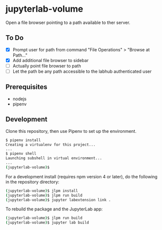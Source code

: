 # jupyterlab-volume

Open a file browser pointing to a path available to ther server.

## To Do

- [x] Prompt user for path from command "File Operations" > "Browse at Path..."
- [x] Add additional file browser to sidebar
- [ ] Actually point file browser to path
- [ ] Let the path be any path accessible to the labhub authenticated user

## Prerequisites

- nodejs
- pipenv

## Development

Clone this repository, then use Pipenv to set up the environment.

```bash
$ pipenv install
Creating a virtualenv for this project...
...
$ pipenv shell
Launching subshell in virtual environment...
...
(jupyterlab-volume)$
```

For a development install (requires npm version 4 or later), do the following in the repository directory:

```bash
(jupyterlab-volume)$ jlpm install
(jupyterlab-volume)$ jlpm run build
(jupyterlab-volume)$ jupyter labextension link .
```

To rebuild the package and the JupyterLab app:

```bash
(jupyterlab-volume)$ jlpm run build
(jupyterlab-volume)$ jupyter lab build
```
